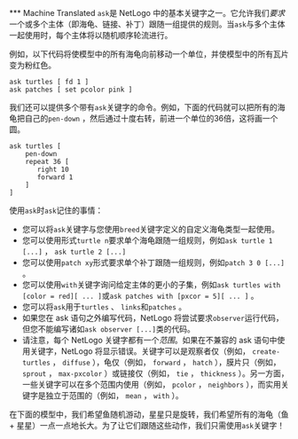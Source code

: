 ﻿*** Machine Translated
`ask`是 NetLogo 中的基本关键字之一。它允许我们*要求*一个或多个主体（即海龟、链接、补丁）跟随一组提供的规则。当`ask`与多个主体一起使用时，每个主体将以随机顺序轮流进行。

例如，以下代码将使模型中的所有海龟向前移动一个单位，并使模型中的所有瓦片变为粉红色。 

```
ask turtles [ fd 1 ] 
ask patches [ set pcolor pink ]
```


我们还可以提供多个带有`ask`关键字的命令。例如，下面的代码就可以把所有的海龟把自己的`pen-down` ，然后通过十度右转，前进一个单位的36倍，这将画一个圆。 

```
ask turtles [
	pen-down
	repeat 36 [
	   right 10
	   forward 1
	]
]
```


使用`ask`时`ask`记住的事情：

- 您可以将`ask`关键字与您使用`breed`关键字定义的自定义海龟类型一起使用。
- 您可以使用形式`turtle n`要求单个海龟跟随一组规则，例如`ask turtle 1 [...]` ， `ask turtle 2 [...]`
- 您可以使用`patch xy`形式要求单个补丁跟随一组规则，例如`patch 3 0 [...]` 。
- 您可以使用`with`关键字询问给定主体的更小的子集，例如`ask turtles with [color = red][ ... ]`或`ask patches with [pxcor = 5][ ... ]` 。
- 您可以将`ask`用于`turtles` 、 `links`和`patches` 。
- 如果您在 ask 语句之外编写代码，NetLogo 将尝试要求`observer`运行代码，但您不能编写诸如`ask observer [...]`类的代码。
- 请注意，每个 NetLogo 关键字都有一个*范围*。如果在不兼容的 ask 语句中使用关键字，NetLogo 将显示错误。关键字可以是观察者仅（例如， `create-turtles` ， `diffuse` ），龟仅（例如， `forward` ， `hatch` ），膜片只（例如， `sprout` ， `max-pxcolor` ）或链接仅（例如， `tie` ， `thickness` ）。另一方面，一些关键字可以在多个范围内使用（例如， `pcolor` ， `neighbors` ），而实用关键字是独立于范围的（例如， `mean` ， `with` ）。


在下面的模型中，我们希望鱼随机游动，星星只是旋转，我们希望所有的海龟（鱼 + 星星）一点一点地长大。为了让它们跟随这些动作，我们只需使用`ask`关键字！